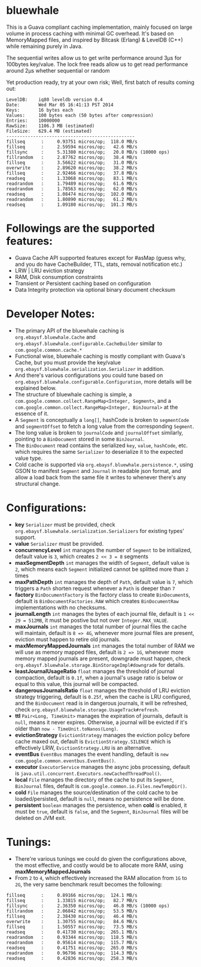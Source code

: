 bluewhale
=========

This is a Guava compliant caching implementation, mainly focused on large volume in process caching with minimal GC overhead.
It's based on MemoryMapped files, and inspired by Bitcask (Erlang) & LevelDB (C++) while remaining purely in Java.

The sequential writes allow us to get write performance around 3μs for 100bytes key/value. The lock free reads allow us to get read performance around 2μs whether sequential or random

Yet production ready, try at your own risk; Well, first batch of results coming out:

```
LevelDB:    iq80 leveldb version 0.4
Date:       Wed Mar 05 16:41:13 PST 2014
Keys:       16 bytes each
Values:     100 bytes each (50 bytes after compression)
Entries:    10000000
RawSize:    1106.3 MB (estimated)
FileSize:   629.4 MB (estimated)
------------------------------------------------
fillseq      :     0.93751 micros/op;  118.0 MB/s
fillseq      :     2.59594 micros/op;   42.6 MB/s
fillsync     :     5.31380 micros/op;   20.8 MB/s (10000 ops)
fillrandom   :     2.87762 micros/op;   38.4 MB/s
fillseq      :     3.56622 micros/op;   31.0 MB/s
overwrite    :     2.89620 micros/op;   38.2 MB/s
fillseq      :     2.92466 micros/op;   37.8 MB/s
readseq      :     1.33068 micros/op;   83.1 MB/s
readrandom   :     1.79489 micros/op;   61.6 MB/s
readrandom   :     1.78563 micros/op;   62.0 MB/s
readseq      :     1.08474 micros/op;  102.0 MB/s
readrandom   :     1.80890 micros/op;   61.2 MB/s
readseq      :     1.09180 micros/op;  101.3 MB/s
```

# Followings are the supported features:
* Guava Cache API supported features except for #asMap (guess why, and you do have CacheBuilder, TTL, stats, removal notification etc.)
* LRW | LRU eviction strategy
* RAM, Disk consumption constraints
* Transient or Persistent caching based on configuration
* Data Integrity protection via optional binary document checksum

# Developer Notes:
* The primary API of the bluewhale caching is `org.ebaysf.bluewhale.Cache` and `org.ebaysf.bluewhale.configurable.CacheBuilder` similar to `com.google.common.cache.*`
* Functional wise, bluewhale caching is mostly compliant with Guava's Cache, but you must provide the key/value `org.ebaysf.bluewhale.serialization.Serializer` in addition.
* And there's various configurations you could tune based on `org.ebaysf.bluewhale.configurable.Configuration`, more details will be explained below.
* The structure of bluewhale caching is simple, a `com.google.common.collect.RangeMap<Integer, Segment>`, and a `com.google.common.collect.RangeMap<Integer, BinJournal>` at the essence of it.
* A `Segment` is conceptually a `long[]`, hashCode is broken to `segmentCode` and `segmentOffset` to fetch a long value from the corresponding `Segment`.
* The long value is broken to `journalCode` and `journalOffset` similarly, pointing to a `BinDocument` stored in some `BinJournal`.
* The `BinDocument` read contains the serialized `key`, `value`, `hashCode`, etc. which requires the same `Serializer` to deserialize it to the expected value type.
* Cold cache is supported via `org.ebaysf.bluewhale.persistence.*`, using GSON to manifest `Segment` and `Journal` in readable json format, and allow a load back from the same file it writes to whenever there's any structural change.

# Configurations:
* __key__ `Serializer` must be provided, check `org.ebaysf.bluewhale.serialization.Serializers` for existing types' support.
* __value__ `Serializer` must be provided.
* __concurrencyLevel__ `int` manages the number of `Segment` to be initialized, default value is `3`, which creates `2 << 3 = 8` segments
* __maxSegmentDepth__ `int` manages the width of `Segment`, default value is `2`, which means each `Segment` initialized cannot be splitted more than `2` times
* __maxPathDepth__ `int` manages the depth of `Path`, default value is `7`, which triggers a `Path` shorten request whenever a `Path` is deeper than `7`
* __factory__ `BinDocumentFactory` is the factory class to create `BinDocument`s, default is `BinDocumentFactories.RAW` which creates `BinDocumentRaw` implementations with no checksums.
* __journalLength__ `int` manages the bytes of each journal file, default is `1 << 29 = 512MB`, it must be postive but not over `Integer.MAX_VALUE`.
* __maxJournals__ `int` manages the total number of journal files the cache will maintain, default is `8 => 4G`, whenever more journal files are present, eviction must happen to retire old journals.
* __maxMemoryMappedJournals__ `int` manages the total number of RAM we will use as memory mapped files, default is `2 => 1G`, whenever more memory mapped journals are present, downgrade must happen, check `org.ebaysf.bluewhale.storage.BinStorageImpl#downgrade` for details.
* __leastJournalUsageRatio__ `float` manages the threshold of journal compaction, default is `0.1f`, when a journal's usage ratio is below or equal to this value, this journal will be compacted.
* __dangerousJournalsRatio__ `float` manages the threshold of LRU eviction strategy triggering, default is `0.25f`, when the cache is LRU configured, and the `BinDocument` read is in dangerous journals, it will be refreshed, check `org.ebaysf.bluewhale.storage.UsageTrack#refresh`.
* __ttl__ `Pair<Long, TimeUnit>` manages the expiration of journals, default is `null`, means it never expires. Otherwise, a journal will be evicted if it's older than `now - TimeUnit.toNanos(Long)`.
* __evictionStrategy__ `EvictionStrategy` manages the eviction policy before cache maxed out, default is `EvictionStrategy.SILENCE` which is effectively LRW, `EvictionStrategy.LRU` is an alternative.
* __eventBus__ `EventBus` manages the event handling, default is `new com.google.common.eventbus.EventBus()`.
* __executor__ `ExecutorService` manages the async jobs processing, default is `java.util.concurrent.Executors.newCachedThreadPool()`.
* __local__ `File` manages the directory of the cache to put its `Segment`, `BinJournal` files, default is `com.google.common.io.Files.newTempDir()`.
* __cold__ `File` manages the source/destination of the cold cache to be loaded/persisted, default is `null`, means no persistence will be done.
* __persistent__ `boolean` manages the persistence, when __cold__ is enabled, it must be `true`, default is `false`, and the `Segment`, `BinJournal` files will be deleted on JVM exit.

# Tunings:
* There're various tunings we could do given the configurations above, the most effective, and costly would be to allocate more RAM, using __maxMemoryMappedJournals__
* From `2` to `4`, which effectively increased the RAM allocation from `1G` to `2G`, the very same benchmark result becomes the following:

```
fillseq      :     0.89166 micros/op;  124.1 MB/s
fillseq      :     1.33815 micros/op;   82.7 MB/s
fillsync     :     2.36350 micros/op;   46.8 MB/s (10000 ops)
fillrandom   :     2.06842 micros/op;   53.5 MB/s
fillseq      :     2.38430 micros/op;   46.4 MB/s
overwrite    :     1.30755 micros/op;   84.6 MB/s
fillseq      :     1.50557 micros/op;   73.5 MB/s
readseq      :     0.41730 micros/op;  265.1 MB/s
readrandom   :     0.93344 micros/op;  118.5 MB/s
readrandom   :     0.95614 micros/op;  115.7 MB/s
readseq      :     0.41751 micros/op;  265.0 MB/s
readrandom   :     0.96796 micros/op;  114.3 MB/s
readseq      :     0.42836 micros/op;  258.3 MB/s
```